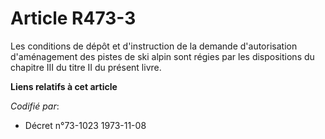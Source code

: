 # Article R473-3

Les conditions de dépôt et d'instruction de la demande d'autorisation d'aménagement des pistes de ski alpin sont régies par
les dispositions du chapitre III du titre II du présent livre.

**Liens relatifs à cet article**

_Codifié par_:

  - Décret n°73-1023 1973-11-08
